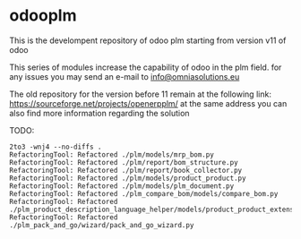 # odooplm

This is the develompent repository of odoo plm starting from version v11 of odoo

This series of modules increase the capability of odoo in the plm field.
for any issues you may send an e-mail to info@omniasolutions.eu

The old repository for the version before 11 remain at the following link:
https://sourceforge.net/projects/openerpplm/
at the same address you can also find more information regarding the solution

TODO: 
```
2to3 -wnj4 --no-diffs .
RefactoringTool: Refactored ./plm/models/mrp_bom.py
RefactoringTool: Refactored ./plm/report/bom_structure.py
RefactoringTool: Refactored ./plm/report/book_collector.py
RefactoringTool: Refactored ./plm/models/product_product.py
RefactoringTool: Refactored ./plm/models/plm_document.py
RefactoringTool: Refactored ./plm_compare_bom/models/compare_bom.py
RefactoringTool: Refactored ./plm_product_description_language_helper/models/product_product_extension.py
RefactoringTool: Refactored ./plm_pack_and_go/wizard/pack_and_go_wizard.py
```
